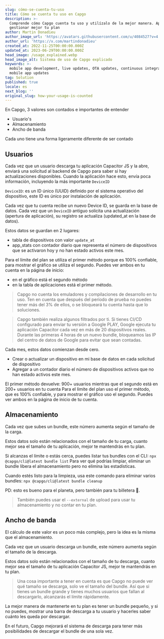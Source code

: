 ```yaml
---
slug: cómo-se-cuenta-tu-uso
title: Cómo se cuenta tu uso en Capgo
description: >-
  Comprende cómo Capgo cuenta tu uso y utilízalo de la mejor manera. Aprende a
  gestionar mejor tu plan
author: Martin Donadieu
author_image_url: 'https://avatars.githubusercontent.com/u/4084527?v=4'
author_url: 'https://x.com/martindonadieu'
created_at: 2022-11-25T00:00:00.000Z
updated_at: 2023-06-29T00:00:00.000Z
head_image: /usage_explained.webp
head_image_alt: Sistema de uso de Capgo explicado
keywords: >-
  mobile app development, live updates, OTA updates, continuous integration,
  mobile app updates
tag: Solution
published: true
locale: es
next_blog: ''
original_slug: how-your-usage-is-counted
---
```

En Capgo, 3 valores son contados e importantes de entender
- Usuario's
- Almacenamiento
- Ancho de banda

Cada uno tiene una forma ligeramente diferente de ser contado

## Usuarios

Cada vez que un usuario descarga tu aplicación Capacitor JS y la abre, enviará una solicitud al backend de Capgo para saber si hay actualizaciones disponibles.
Cuando la aplicación hace esto, envía poca información, incluyendo la más importante `DeviceID`

`DeviceID`: es un ID único (UUID) definido por el sistema operativo del dispositivo, este ID es único por instalación de aplicación.

Cada vez que tu cuenta recibe un nuevo Device ID, se guarda en la base de datos.
Cada vez que un `DeviceID` antiguo solicita una actualización (apertura de aplicación), su registro se actualiza (updated_at en la base de datos).

Estos datos se guardan en 2 lugares:
- tabla de dispositivos con valor `update_at`
- app_stats con contador diario que representa el número de dispositivos que se activaron hoy y no han estado activos este mes.

Para el límite del plan se utiliza el primer método porque es 100% confiable, para mostrar el gráfico se utiliza el segundo.
Puedes ver ambos en tu cuenta en la página de inicio:
- en el gráfico está el segundo método
- en la tabla de aplicaciones está el primer método.

> Capgo no cuenta los emuladores y compilaciones de desarrollo en tu uso. Ten en cuenta que después del período de prueba no puedes tener más del 3% de ellos, o se bloqueará tu cuenta hasta que lo soluciones.

> Capgo también realiza algunos filtrados por ti. Si tienes CI/CD configurado para enviar tu versión a Google PLAY, Google ejecuta tu aplicación Capacitor cada vez en más de 20 dispositivos reales. Durante las primeras 4 horas de un nuevo bundle, bloqueamos las IP del centro de datos de Google para evitar que sean contadas.

Cada mes, estos datos comienzan desde cero.

- Crear o actualizar un dispositivo en mi base de datos en cada solicitud de dispositivo
- Agregar a un contador diario el número de dispositivos activos que no han estado activos este mes.

El primer método devuelve: 900+ usuarios
mientras que el segundo está en 200+ usuarios en tu cuenta
Para el límite del plan uso el primer método, que es 100% confiable, y para mostrar el gráfico uso el segundo.
Puedes ver ambos en la página de inicio de tu cuenta.

## Almacenamiento

Cada vez que subes un bundle, este número aumenta según el tamaño de la carga.

Estos datos solo están relacionados con el tamaño de tu carga, cuanto mejor sea el tamaño de tu aplicación, mejor te mantendrás en tu plan.

Si alcanzas el límite o estás cerca, puedes listar tus bundles con el CLI:
`npx @capgo/cli@latest bundle list`
Para ver qué podrías limpiar, eliminar un bundle libera el almacenamiento pero no elimina las estadísticas.

Cuando estés listo para la limpieza, usa este comando para eliminar varios bundles:
`npx @capgo/cli@latest bundle cleanup`

PD: esto es bueno para el planeta, pero también para tu billetera 💪.

> También puedes usar el `--external` de upload para usar tu almacenamiento y no contar en tu plan.

## Ancho de banda

El cálculo de este valor es un poco más complejo, pero la idea es la misma que el almacenamiento.

Cada vez que un usuario descarga un bundle, este número aumenta según el tamaño de la descarga.

Estos datos solo están relacionados con el tamaño de tu descarga, cuanto mejor sea el tamaño de tu aplicación Capacitor JS, mejor te mantendrás en tu plan.

> Una cosa importante a tener en cuenta es que Capgo no puede ver qué tamaño se descarga, solo ve el tamaño del bundle. Así que si tienes un bundle grande y tienes muchos usuarios que fallan al descargarlo, alcanzarás el límite rápidamente.

La mejor manera de mantenerte en tu plan es tener un bundle pequeño, y si no puedes, mostrar una barra de descarga a tu usuario y hacerles saber cuánto les queda por descargar.

En el futuro, Capgo mejorará el sistema de descarga para tener más posibilidades de descargar el bundle de una sola vez.
